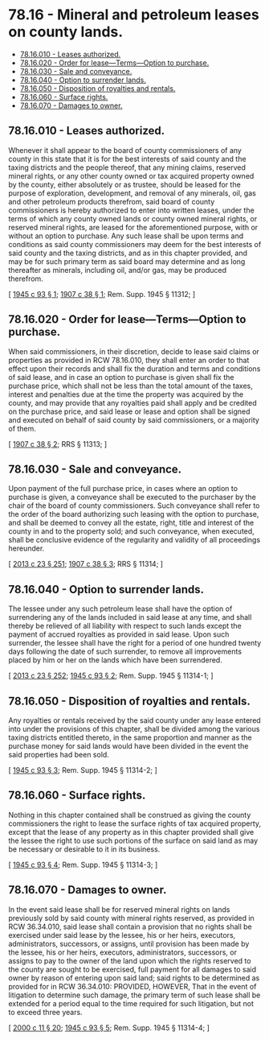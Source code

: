 # 78.16 - Mineral and petroleum leases on county lands.
* [78.16.010 - Leases authorized.](#7816010---leases-authorized)
* [78.16.020 - Order for lease—Terms—Option to purchase.](#7816020---order-for-leasetermsoption-to-purchase)
* [78.16.030 - Sale and conveyance.](#7816030---sale-and-conveyance)
* [78.16.040 - Option to surrender lands.](#7816040---option-to-surrender-lands)
* [78.16.050 - Disposition of royalties and rentals.](#7816050---disposition-of-royalties-and-rentals)
* [78.16.060 - Surface rights.](#7816060---surface-rights)
* [78.16.070 - Damages to owner.](#7816070---damages-to-owner)
## 78.16.010 - Leases authorized.
Whenever it shall appear to the board of county commissioners of any county in this state that it is for the best interests of said county and the taxing districts and the people thereof, that any mining claims, reserved mineral rights, or any other county owned or tax acquired property owned by the county, either absolutely or as trustee, should be leased for the purpose of exploration, development, and removal of any minerals, oil, gas and other petroleum products therefrom, said board of county commissioners is hereby authorized to enter into written leases, under the terms of which any county owned lands or county owned mineral rights, or reserved mineral rights, are leased for the aforementioned purpose, with or without an option to purchase. Any such lease shall be upon terms and conditions as said county commissioners may deem for the best interests of said county and the taxing districts, and as in this chapter provided, and may be for such primary term as said board may determine and as long thereafter as minerals, including oil, and/or gas, may be produced therefrom.

\[ [1945 c 93 § 1](https://leg.wa.gov/CodeReviser/documents/sessionlaw/1945c93.pdf?cite=1945%20c%2093%20§%201); [1907 c 38 § 1](https://leg.wa.gov/CodeReviser/documents/sessionlaw/1907c38.pdf?cite=1907%20c%2038%20§%201); Rem. Supp. 1945 § 11312; \]

## 78.16.020 - Order for lease—Terms—Option to purchase.
When said commissioners, in their discretion, decide to lease said claims or properties as provided in RCW 78.16.010, they shall enter an order to that effect upon their records and shall fix the duration and terms and conditions of said lease, and in case an option to purchase is given shall fix the purchase price, which shall not be less than the total amount of the taxes, interest and penalties due at the time the property was acquired by the county, and may provide that any royalties paid shall apply and be credited on the purchase price, and said lease or lease and option shall be signed and executed on behalf of said county by said commissioners, or a majority of them.

\[ [1907 c 38 § 2](https://leg.wa.gov/CodeReviser/documents/sessionlaw/1907c38.pdf?cite=1907%20c%2038%20§%202); RRS § 11313; \]

## 78.16.030 - Sale and conveyance.
Upon payment of the full purchase price, in cases where an option to purchase is given, a conveyance shall be executed to the purchaser by the chair of the board of county commissioners. Such conveyance shall refer to the order of the board authorizing such leasing with the option to purchase, and shall be deemed to convey all the estate, right, title and interest of the county in and to the property sold; and such conveyance, when executed, shall be conclusive evidence of the regularity and validity of all proceedings hereunder.

\[ [2013 c 23 § 251](https://lawfilesext.leg.wa.gov/biennium/2013-14/Pdf/Bills/Session%20Laws/Senate/5077-S.SL.pdf?cite=2013%20c%2023%20§%20251); [1907 c 38 § 3](https://leg.wa.gov/CodeReviser/documents/sessionlaw/1907c38.pdf?cite=1907%20c%2038%20§%203); RRS § 11314; \]

## 78.16.040 - Option to surrender lands.
The lessee under any such petroleum lease shall have the option of surrendering any of the lands included in said lease at any time, and shall thereby be relieved of all liability with respect to such lands except the payment of accrued royalties as provided in said lease. Upon such surrender, the lessee shall have the right for a period of one hundred twenty days following the date of such surrender, to remove all improvements placed by him or her on the lands which have been surrendered.

\[ [2013 c 23 § 252](https://lawfilesext.leg.wa.gov/biennium/2013-14/Pdf/Bills/Session%20Laws/Senate/5077-S.SL.pdf?cite=2013%20c%2023%20§%20252); [1945 c 93 § 2](https://leg.wa.gov/CodeReviser/documents/sessionlaw/1945c93.pdf?cite=1945%20c%2093%20§%202); Rem. Supp. 1945 § 11314-1; \]

## 78.16.050 - Disposition of royalties and rentals.
Any royalties or rentals received by the said county under any lease entered into under the provisions of this chapter, shall be divided among the various taxing districts entitled thereto, in the same proportion and manner as the purchase money for said lands would have been divided in the event the said properties had been sold.

\[ [1945 c 93 § 3](https://leg.wa.gov/CodeReviser/documents/sessionlaw/1945c93.pdf?cite=1945%20c%2093%20§%203); Rem. Supp. 1945 § 11314-2; \]

## 78.16.060 - Surface rights.
Nothing in this chapter contained shall be construed as giving the county commissioners the right to lease the surface rights of tax acquired property, except that the lease of any property as in this chapter provided shall give the lessee the right to use such portions of the surface on said land as may be necessary or desirable to it in its business.

\[ [1945 c 93 § 4](https://leg.wa.gov/CodeReviser/documents/sessionlaw/1945c93.pdf?cite=1945%20c%2093%20§%204); Rem. Supp. 1945 § 11314-3; \]

## 78.16.070 - Damages to owner.
In the event said lease shall be for reserved mineral rights on lands previously sold by said county with mineral rights reserved, as provided in RCW 36.34.010, said lease shall contain a provision that no rights shall be exercised under said lease by the lessee, his or her heirs, executors, administrators, successors, or assigns, until provision has been made by the lessee, his or her heirs, executors, administrators, successors, or assigns to pay to the owner of the land upon which the rights reserved to the county are sought to be exercised, full payment for all damages to said owner by reason of entering upon said land; said rights to be determined as provided for in RCW 36.34.010: PROVIDED, HOWEVER, That in the event of litigation to determine such damage, the primary term of such lease shall be extended for a period equal to the time required for such litigation, but not to exceed three years.

\[ [2000 c 11 § 20](https://lawfilesext.leg.wa.gov/biennium/1999-00/Pdf/Bills/Session%20Laws/House/2399-S.SL.pdf?cite=2000%20c%2011%20§%2020); [1945 c 93 § 5](https://leg.wa.gov/CodeReviser/documents/sessionlaw/1945c93.pdf?cite=1945%20c%2093%20§%205); Rem. Supp. 1945 § 11314-4; \]


